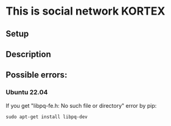 # This is social network KORTEX

## Setup

## Description

## Possible errors:
### Ubuntu 22.04
If you get "libpq-fe.h: No such file or directory" error by pip:
```
sudo apt-get install libpq-dev
```